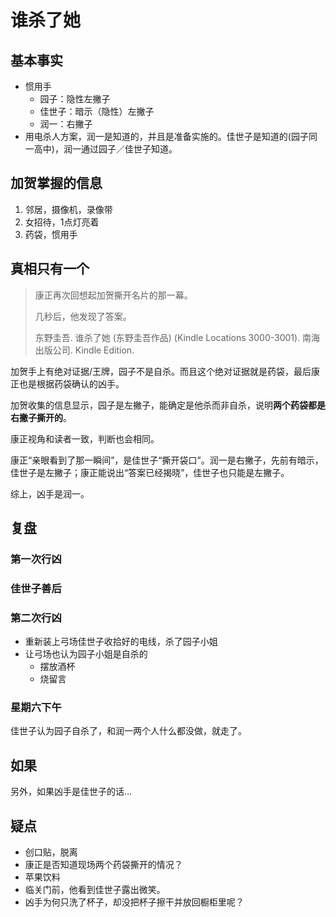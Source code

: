 # 谁杀了她

## 基本事实

* 惯用手
  * 园子：隐性左撇子
  * 佳世子：暗示（隐性）左撇子
  * 润一：右撇子
* 用电杀人方案，润一是知道的，并且是准备实施的。佳世子是知道的(园子同一高中)，润一通过园子／佳世子知道。

## 加贺掌握的信息

1. 邻居，摄像机，录像带
2. 女招待，1点灯亮着
3. 药袋，惯用手

## 真相只有一个

> 康正再次回想起加贺撕开名片的那一幕。
>
> 几秒后，他发现了答案。
>
> 东野圭吾. 谁杀了她 (东野圭吾作品) (Kindle Locations 3000-3001). 南海出版公司. Kindle Edition.

加贺手上有绝对证据/王牌，园子不是自杀。而且这个绝对证据就是药袋，最后康正也是根据药袋确认的凶手。

加贺收集的信息显示，园子是左撇子，能确定是他杀而非自杀，说明**两个药袋都是右撇子撕开的**。

康正视角和读者一致，判断也会相同。

康正“亲眼看到了那一瞬间”，是佳世子“撕开袋口”。润一是右撇子，先前有暗示，佳世子是左撇子；康正能说出“答案已经揭晓”，佳世子也只能是左撇子。

综上，凶手是润一。

## 复盘

### 第一次行凶

### 佳世子善后

### 第二次行凶

* 重新装上弓场佳世子收拾好的电线，杀了园子小姐
* 让弓场也认为园子小姐是自杀的
  * 摆放酒杯
  * 烧留言

### 星期六下午

佳世子认为园子自杀了，和润一两个人什么都没做，就走了。

## 如果

另外，如果凶手是佳世子的话…

## 疑点

* 创口贴，脱离
* 康正是否知道现场两个药袋撕开的情况？
* 苹果饮料
* 临关门前，他看到佳世子露出微笑。
* 凶手为何只洗了杯子，却没把杯子擦干并放回橱柜里呢？
